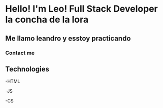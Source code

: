 # Hello! I'm Leo! Full Stack Developer la concha de la lora



## Me llamo leandro y esstoy practicando



### Contact me 

## Technologies 

-HTML

-JS

-CS